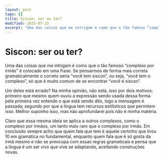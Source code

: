 ```yaml
---
layout: post
tags: []
title: Siscon: ser ou ter?
modified: 2015-07-23
excerpt: "Uma das coisas que me intrigam é como que o tão famoso “complexo por irmãs” é colocado em uma frase. Se pensarmos de forma mais correta gramaticalmente o correto seria “você tem siscon”, ou seja, “você tem o complexo”, só que é muito comum de se encontrar “você é siscon”."
---
```


Siscon: ser ou ter?
===================

Uma das coisas que me intrigam é como que o tão famoso “complexo por
irmãs” é colocado em uma frase. Se pensarmos de forma mais correta
gramaticalmente o correto seria “você tem siscon”, ou seja, “você tem o
complexo”, só que é muito comum de se encontrar “você é siscon”.

Um deles está errado? Na minha opinião, não está, isso por dois motivos:
primeiro que mesmo quem ouviu a expressão sendo usada dessa forma pela
primeira vez entende o que está sendo dito, logo a mensagem é passada;
segundo por que a língua tem recursos estilísticos que permitem isso.
Melhor suponho isso, mas não aprofundarei pois não é minha matéria.

Claro que essa mesma ideia se aplica a outros complexos, como o complexo
por irmãos, um tanto mais raro que o complexo por irmãs. Em conclusão
sempre acho que quem fala que tem é aquele certinho que tirou 10 em
gramática no fundamental, enquanto quem fala que é só gosta da irmã
mesmo e não se preocupa com essas regras gramaticais e pensa que a
língua é um ser vivo que vive se adaptando, aceitando construções
novas.


